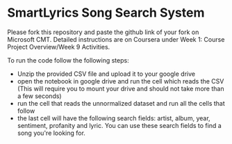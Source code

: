 # SmartLyrics Song Search System

Please fork this repository and paste the github link of your fork on Microsoft CMT. Detailed instructions are on Coursera under Week 1: Course Project Overview/Week 9 Activities.

To run the code follow the following steps:
- Unzip the provided CSV file and upload it to your google drive
- open the notebook in google drive and run the cell which reads the CSV (This will require you to mount your drive and should not take more than a few seconds)
- run the cell that reads the unnormalized dataset and run all the cells that follow
- the last cell will have the following search fields:
    artist, album, year, sentiment, profanity and lyric. You can use these search fields to find a song you're looking for.

